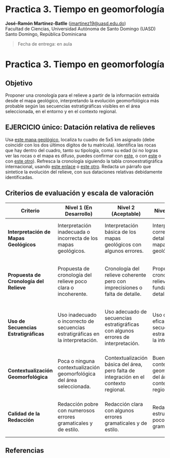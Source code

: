 Practica 3. Tiempo en geomorfología
================
<b>José-Ramón Martínez-Batlle</b> (<jmartinez19@uasd.edu.do>) <br>
Facultad de Ciencias, Universidad Autónoma de Santo Domingo (UASD) <br>
Santo Domingo, República Dominicana

<!-- Este archivo se genera a partir de otro del mismo nombre con extensión .Rmd. Por favor, edita ese archivo. -->

> Fecha de entrega: en aula

# Practica 3. Tiempo en geomorfología

## Objetivo

Proponer una cronología para el relieve a partir de la información
extraída desde el mapa geológico, interpretando la evolución
geomorfológica más probable según las secuencias estratigráficas
visibles en el área seleccionada, en el entorno y en el contexto
regional.

## EJERCICIO único: Datación relativa de relieves

Usa [este mapa geológico](data/practica-03/practica-03.jpg), localiza tu
cuadro de 5x5 km asignado (debe coincidir con los dos últimos dígitos de
tu matrícula). Identifica las rocas que hay dentro del cuadro, tanto su
tipología, como su edad (si no logras ver las rocas o el mapa es difuso,
puedes confirmar con
[este](https://drive.google.com/file/d/1NKyZjxzIedFq6Lq0bx-2YrGq5PtMh_r7/view),
o con [este](data/practica-03/geo250k.jpg) o con [este
otro](data/practica-03/geo250k.tif)). Refresca la cronología siguiendo
la tabla cronoestratigráfica internacional, usando [este
enlace](data/practica-03/tabla-cronoestratigrafica-2021.pdf) o [este
otro](https://stratigraphy.org/ICSchart/ChronostratChart2021-05Spanish.pdf).
Redacta un párrafo que sintetice la evolución del relieve, con sus
dataciones relativas debidamente identificadas.

## Criterios de evaluación y escala de valoración

| Criterio                                | Nivel 1 (En Desarrollo)                                                         | Nivel 2 (Aceptable)                                                                   | Nivel 3 (Bueno)                                                           | Nivel 4 (Excelente)                                                                                   |
|-----------------------------------------|---------------------------------------------------------------------------------|---------------------------------------------------------------------------------------|---------------------------------------------------------------------------|-------------------------------------------------------------------------------------------------------|
| **Interpretación de Mapas Geológicos**  | Interpretación inadecuada o incorrecta de los mapas geológicos.                 | Interpretación básica de los mapas geológicos con algunos errores.                    | Interpretación correcta y detallada de los mapas geológicos.              | Interpretación excepcionalmente precisa y completa de los mapas geológicos.                           |
| **Propuesta de Cronología del Relieve** | Propuesta de cronología del relieve poco clara o incoherente.                   | Cronología del relieve coherente pero con imprecisiones o falta de detalle.           | Propuesta de cronología del relieve bien fundamentada y detallada.        | Excelente y detallada propuesta de cronología del relieve con justificación sólida.                   |
| **Uso de Secuencias Estratigráficas**   | Uso inadecuado o incorrecto de secuencias estratigráficas en la interpretación. | Uso adecuado de secuencias estratigráficas con algunos errores de interpretación.     | Uso correcto y eficaz de secuencias estratigráficas en la interpretación. | Uso excepcional de secuencias estratigráficas para una interpretación detallada y completa.           |
| **Contextualización Geomorfológica**    | Poca o ninguna contextualización geomorfológica del área seleccionada.          | Contextualización básica del área, pero falta de integración en el contexto regional. | Buena contextualización geomorfológica del área en el contexto regional.  | Excelente contextualización geomorfológica, integrando completamente el área en el contexto regional. |
| **Calidad de la Redacción**             | Redacción pobre con numerosos errores gramaticales y de estilo.                 | Redacción clara con algunos errores gramaticales y de estilo.                         | Redacción bien estructurada con pocos errores gramaticales.               | Redacción impecable, estructurada y coherente, sin errores gramaticales.                              |

## Referencias
